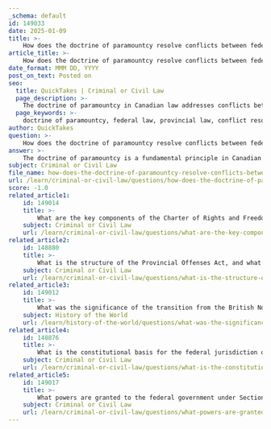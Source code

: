 ```yaml
---
_schema: default
id: 149033
date: 2025-01-09
title: >-
    How does the doctrine of paramountcy resolve conflicts between federal and provincial laws?
article_title: >-
    How does the doctrine of paramountcy resolve conflicts between federal and provincial laws?
date_format: MMM DD, YYYY
post_on_text: Posted on
seo:
  title: QuickTakes | Criminal or Civil Law
  page_description: >-
    The doctrine of paramountcy in Canadian law addresses conflicts between federal and provincial laws, establishing that federal law prevails in cases of inconsistency, ensuring the integrity of the federal legislative framework.
  page_keywords: >-
    doctrine of paramountcy, federal law, provincial law, conflict resolution, Canadian constitutional law, Supreme Court of Canada, constitutional mechanisms, legislative supremacy, federalism, overlapping jurisdictions
author: QuickTakes
question: >-
    How does the doctrine of paramountcy resolve conflicts between federal and provincial laws?
answer: >-
    The doctrine of paramountcy is a fundamental principle in Canadian constitutional law that addresses conflicts between federal and provincial laws. It establishes that when there is a conflict between valid federal and provincial legislation, the federal law prevails, rendering the provincial law inoperative to the extent of the conflict.\n\n### Key Aspects of the Doctrine of Paramountcy:\n\n1. **Two-Step Test**: Courts apply a two-step test to determine if the doctrine of paramountcy is applicable:\n   - **Validity**: Both the federal and provincial laws must be valid under their respective jurisdictions as defined in the Constitution Act, 1867.\n   - **Conflict**: There must be a conflict between the two laws. This can occur in various forms, such as operational conflict (where compliance with one law would result in a violation of the other) or direct conflict (where the laws cannot coexist).\n\n2. **Inoperative Provincial Law**: If both laws are valid and a conflict exists, the provincial law is rendered inoperative to the extent of the inconsistency. This means that while the provincial law remains valid in other respects, it cannot be enforced where it conflicts with the federal law.\n\n3. **Scope of Federal and Provincial Powers**: The Constitution Act, 1867 delineates the powers of federal and provincial governments. For instance, Section 91 grants the federal government authority over matters such as trade and commerce, while Section 92 allows provinces to legislate on property and civil rights. The doctrine of paramountcy ensures that federal legislation takes precedence in areas where both levels of government have enacted laws that overlap.\n\n4. **Judicial Interpretation**: The Supreme Court of Canada has played a crucial role in interpreting and applying the doctrine of paramountcy. In cases like *Multiple Access Ltd. v. McCutcheon*, the Court has clarified the conditions under which the doctrine applies and the implications of federal supremacy in legislative matters.\n\n5. **Implications for Federalism**: The application of the doctrine of paramountcy can significantly impact the balance of powers within Canada's federal system. It reinforces the supremacy of federal law in areas of concurrent jurisdiction, which can lead to tensions between federal and provincial governments.\n\nIn summary, the doctrine of paramountcy serves as a constitutional mechanism to resolve conflicts between federal and provincial laws, ensuring that federal legislation prevails in cases of inconsistency, thereby maintaining the integrity of the federal legislative framework in Canada.
subject: Criminal or Civil Law
file_name: how-does-the-doctrine-of-paramountcy-resolve-conflicts-between-federal-and-provincial-laws.md
url: /learn/criminal-or-civil-law/questions/how-does-the-doctrine-of-paramountcy-resolve-conflicts-between-federal-and-provincial-laws
score: -1.0
related_article1:
    id: 149014
    title: >-
        What are the key components of the Charter of Rights and Freedoms related to equality rights?
    subject: Criminal or Civil Law
    url: /learn/criminal-or-civil-law/questions/what-are-the-key-components-of-the-charter-of-rights-and-freedoms-related-to-equality-rights
related_article2:
    id: 148880
    title: >-
        What is the structure of the Provincial Offenses Act, and what types of offenses does it cover?
    subject: Criminal or Civil Law
    url: /learn/criminal-or-civil-law/questions/what-is-the-structure-of-the-provincial-offenses-act-and-what-types-of-offenses-does-it-cover
related_article3:
    id: 149012
    title: >-
        What was the significance of the transition from the British North American Act to the Constitution Act of 1866?
    subject: History of the World
    url: /learn/history-of-the-world/questions/what-was-the-significance-of-the-transition-from-the-british-north-american-act-to-the-constitution-act-of-1866
related_article4:
    id: 148876
    title: >-
        What is the constitutional basis for the federal jurisdiction over peace, order, and good government?
    subject: Criminal or Civil Law
    url: /learn/criminal-or-civil-law/questions/what-is-the-constitutional-basis-for-the-federal-jurisdiction-over-peace-order-and-good-government
related_article5:
    id: 149017
    title: >-
        What powers are granted to the federal government under Section 91 of the Constitution?
    subject: Criminal or Civil Law
    url: /learn/criminal-or-civil-law/questions/what-powers-are-granted-to-the-federal-government-under-section-91-of-the-constitution
---
```


&nbsp;
